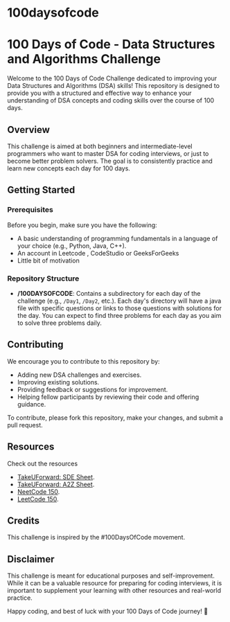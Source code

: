 # 100daysofcode
# 100 Days of Code - Data Structures and Algorithms Challenge

Welcome to the 100 Days of Code Challenge dedicated to improving your Data Structures and Algorithms (DSA) skills! This repository is designed to provide you with a structured and effective way to enhance your understanding of DSA concepts and coding skills over the course of 100 days.

## Overview

This challenge is aimed at both beginners and intermediate-level programmers who want to master DSA for coding interviews, or just to become better problem solvers. The goal is to consistently practice and learn new concepts each day for 100 days.

## Getting Started

### Prerequisites

Before you begin, make sure you have the following:

-   A basic understanding of programming fundamentals in a language of your choice (e.g., Python, Java, C++).
-   An account in Leetcode , CodeStudio or GeeksForGeeks
-   Little bit of motivation

### Repository Structure

-   **/100DAYSOFCODE**: Contains a subdirectory for each day of the challenge (e.g., `/Day1`, `/Day2`, etc.). Each day's directory will have a java file with specific questions or links to those questions with solutions for the day. You can expect to find three problems for each day as you aim to solve three problems daily.

## Contributing

We encourage you to contribute to this repository by:

-   Adding new DSA challenges and exercises.
-   Improving existing solutions.
-   Providing feedback or suggestions for improvement.
-   Helping fellow participants by reviewing their code and offering guidance.

To contribute, please fork this repository, make your changes, and submit a pull request.

## Resources

Check out the resources

-   [TakeUForward: SDE Sheet](https://takeuforward.org/interviews/strivers-sde-sheet-top-coding-interview-problems).
-   [TakeUForward: A2Z Sheet](https://takeuforward.org/strivers-a2z-dsa-course/strivers-a2z-dsa-course-sheet-2).
-   [NeetCode 150](https://neetcode.io/practice).
-   [LeetCode 150](https://leetcode.com/studyplan/top-interview-150/).

## Credits

This challenge is inspired by the #100DaysOfCode movement.

## Disclaimer

This challenge is meant for educational purposes and self-improvement. While it can be a valuable resource for preparing for coding interviews, it is important to supplement your learning with other resources and real-world practice.

Happy coding, and best of luck with your 100 Days of Code journey! 🚀
